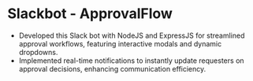 # Slackbot - ApprovalFlow

* Developed this Slack bot with NodeJS and ExpressJS for streamlined approval workflows, featuring interactive modals and dynamic dropdowns.
* Implemented real-time notifications to instantly update requesters on approval decisions, enhancing communication efficiency.
